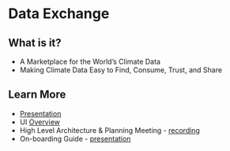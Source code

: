 # Data Exchange
## What is it?
- A Marketplace for the World’s Climate Data
- Making Climate Data Easy to Find, Consume, Trust, and Share

## Learn More
- [Presentation](https://osclimateorg.sharepoint.com/:b:/g/Eag_MaNwuO9HpxVvkdv-_VkBZZxoC5axhFeoYIl2kJE5qQ?e=QjigLV)
- UI [Overview](https://osclimateorg.sharepoint.com/:b:/g/EfvUuMKLYFBMm_8OrbFF_SEByykBpFIpOdDL78gSWhAdrw?e=6gM8a3)
- High Level Architecture & Planning Meeting - [recording](https://osclimateorg.sharepoint.com/:v:/g/ETwf-xnKAB1AjUuFZnEEpCQBH4zd2RBSwrntXaOQv7qZow?e=Ifnoos)
- On-boarding Guide - [presentation](https://osclimateorg.sharepoint.com/:b:/g/EfGBfwGcVFZCoH-1v11A6I4BtcyQAm0WCBwEMI8bJbMt9A?e=eKY4OY)
